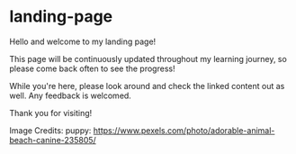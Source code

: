 # landing-page
Hello and welcome to my landing page!

This page will be continuously updated throughout my learning journey, so please come back often to see the progress!

While you're here, please look around and check the linked content out as well. Any feedback is welcomed.

Thank you for visiting!

Image Credits:
puppy: https://www.pexels.com/photo/adorable-animal-beach-canine-235805/